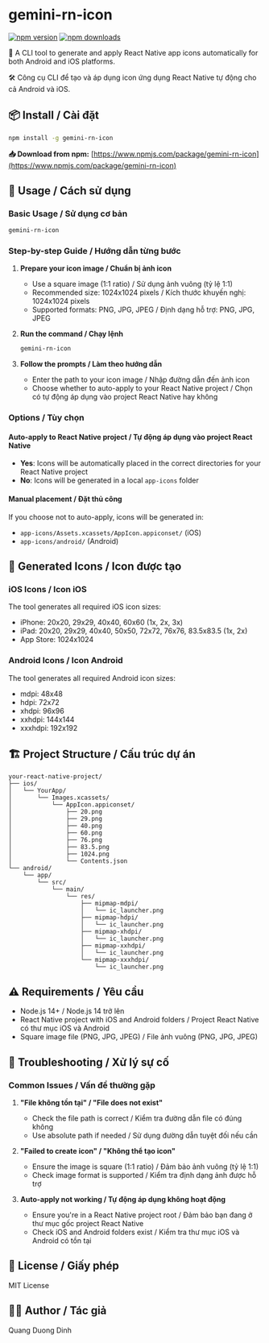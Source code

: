 # gemini-rn-icon

[![npm version](https://badge.fury.io/js/gemini-rn-icon.svg)](https://badge.fury.io/js/gemini-rn-icon)
[![npm downloads](https://img.shields.io/npm/dm/gemini-rn-icon.svg)](https://www.npmjs.com/package/gemini-rn-icon)

🎯 A CLI tool to generate and apply React Native app icons automatically for both Android and iOS platforms.

🛠️ Công cụ CLI để tạo và áp dụng icon ứng dụng React Native tự động cho cả Android và iOS.

## 📦 Install / Cài đặt

```bash
npm install -g gemini-rn-icon
```

**📥 Download from npm:** [https://www.npmjs.com/package/gemini-rn-icon](https://www.npmjs.com/package/gemini-rn-icon)

## 📖 Usage / Cách sử dụng

### Basic Usage / Sử dụng cơ bản

```bash
gemini-rn-icon
```

### Step-by-step Guide / Hướng dẫn từng bước

1. **Prepare your icon image / Chuẩn bị ảnh icon**

   - Use a square image (1:1 ratio) / Sử dụng ảnh vuông (tỷ lệ 1:1)
   - Recommended size: 1024x1024 pixels / Kích thước khuyến nghị: 1024x1024 pixels
   - Supported formats: PNG, JPG, JPEG / Định dạng hỗ trợ: PNG, JPG, JPEG

2. **Run the command / Chạy lệnh**

   ```bash
   gemini-rn-icon
   ```

3. **Follow the prompts / Làm theo hướng dẫn**
   - Enter the path to your icon image / Nhập đường dẫn đến ảnh icon
   - Choose whether to auto-apply to your React Native project / Chọn có tự động áp dụng vào project React Native hay không

### Options / Tùy chọn

#### Auto-apply to React Native project / Tự động áp dụng vào project React Native

- **Yes**: Icons will be automatically placed in the correct directories for your React Native project
- **No**: Icons will be generated in a local `app-icons` folder

#### Manual placement / Đặt thủ công

If you choose not to auto-apply, icons will be generated in:

- `app-icons/Assets.xcassets/AppIcon.appiconset/` (iOS)
- `app-icons/android/` (Android)

## 📱 Generated Icons / Icon được tạo

### iOS Icons / Icon iOS

The tool generates all required iOS icon sizes:

- iPhone: 20x20, 29x29, 40x40, 60x60 (1x, 2x, 3x)
- iPad: 20x20, 29x29, 40x40, 50x50, 72x72, 76x76, 83.5x83.5 (1x, 2x)
- App Store: 1024x1024

### Android Icons / Icon Android

The tool generates all required Android icon sizes:

- mdpi: 48x48
- hdpi: 72x72
- xhdpi: 96x96
- xxhdpi: 144x144
- xxxhdpi: 192x192

## 🏗️ Project Structure / Cấu trúc dự án

```
your-react-native-project/
├── ios/
│   └── YourApp/
│       └── Images.xcassets/
│           └── AppIcon.appiconset/
│               ├── 20.png
│               ├── 29.png
│               ├── 40.png
│               ├── 60.png
│               ├── 76.png
│               ├── 83.5.png
│               ├── 1024.png
│               └── Contents.json
└── android/
    └── app/
        └── src/
            └── main/
                └── res/
                    ├── mipmap-mdpi/
                    │   └── ic_launcher.png
                    ├── mipmap-hdpi/
                    │   └── ic_launcher.png
                    ├── mipmap-xhdpi/
                    │   └── ic_launcher.png
                    ├── mipmap-xxhdpi/
                    │   └── ic_launcher.png
                    └── mipmap-xxxhdpi/
                        └── ic_launcher.png
```

## ⚠️ Requirements / Yêu cầu

- Node.js 14+ / Node.js 14 trở lên
- React Native project with iOS and Android folders / Project React Native có thư mục iOS và Android
- Square image file (PNG, JPG, JPEG) / File ảnh vuông (PNG, JPG, JPEG)

## 🔧 Troubleshooting / Xử lý sự cố

### Common Issues / Vấn đề thường gặp

1. **"File không tồn tại" / "File does not exist"**

   - Check the file path is correct / Kiểm tra đường dẫn file có đúng không
   - Use absolute path if needed / Sử dụng đường dẫn tuyệt đối nếu cần

2. **"Failed to create icon" / "Không thể tạo icon"**

   - Ensure the image is square (1:1 ratio) / Đảm bảo ảnh vuông (tỷ lệ 1:1)
   - Check image format is supported / Kiểm tra định dạng ảnh được hỗ trợ

3. **Auto-apply not working / Tự động áp dụng không hoạt động**
   - Ensure you're in a React Native project root / Đảm bảo bạn đang ở thư mục gốc project React Native
   - Check iOS and Android folders exist / Kiểm tra thư mục iOS và Android có tồn tại

## 📄 License / Giấy phép

MIT License

## 👨‍💻 Author / Tác giả

Quang Duong Dinh
